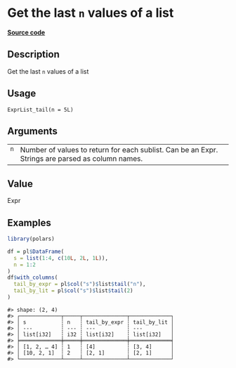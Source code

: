 

# Get the last <code>n</code> values of a list

[**Source code**](https://github.com/pola-rs/r-polars/tree/97c09bc0a6fc3d166744dbddd037b49e8d8fc6c2/R/expr__list.R#L388)

## Description

Get the last <code>n</code> values of a list

## Usage

<pre><code class='language-R'>ExprList_tail(n = 5L)
</code></pre>

## Arguments

<table>
<tr>
<td style="white-space: nowrap; font-family: monospace; vertical-align: top">
<code id="ExprList_tail_:_n">n</code>
</td>
<td>
Number of values to return for each sublist. Can be an Expr. Strings are
parsed as column names.
</td>
</tr>
</table>

## Value

Expr

## Examples

``` r
library(polars)

df = pl$DataFrame(
  s = list(1:4, c(10L, 2L, 1L)),
  n = 1:2
)
df$with_columns(
  tail_by_expr = pl$col("s")$list$tail("n"),
  tail_by_lit = pl$col("s")$list$tail(2)
)
```

    #> shape: (2, 4)
    #> ┌─────────────┬─────┬──────────────┬─────────────┐
    #> │ s           ┆ n   ┆ tail_by_expr ┆ tail_by_lit │
    #> │ ---         ┆ --- ┆ ---          ┆ ---         │
    #> │ list[i32]   ┆ i32 ┆ list[i32]    ┆ list[i32]   │
    #> ╞═════════════╪═════╪══════════════╪═════════════╡
    #> │ [1, 2, … 4] ┆ 1   ┆ [4]          ┆ [3, 4]      │
    #> │ [10, 2, 1]  ┆ 2   ┆ [2, 1]       ┆ [2, 1]      │
    #> └─────────────┴─────┴──────────────┴─────────────┘

